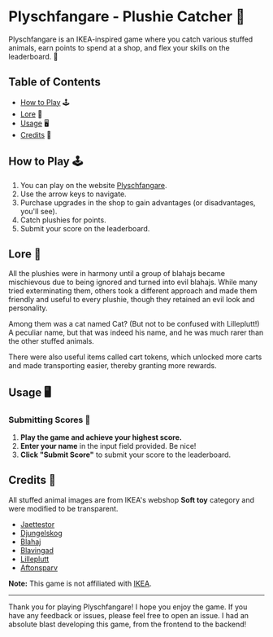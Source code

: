 # Plyschfangare - Plushie Catcher 🧸

Plyschfangare is an IKEA-inspired game where you catch various stuffed animals, earn points to spend at a shop, and flex your skills on the leaderboard. 💪

## Table of Contents

- [How to Play](#how-to-play) 🕹️
- [Lore](#lore) 📕
- [Usage](#usage) 🖥️
- [Credits](#credits) 🏢

## How to Play 🕹️

1. You can play on the website [Plyschfangare](https://placeholdernowebsiteyet.net).
2. Use the arrow keys to navigate.
3. Purchase upgrades in the shop to gain advantages (or disadvantages, you'll see).
4. Catch plushies for points.
5. Submit your score on the leaderboard.

## Lore 📕

All the plushies were in harmony until a group of blahajs became mischievous due to being ignored and turned into evil blahajs. While many tried exterminating them, others took a different approach and made them friendly and useful to every plushie, though they retained an evil look and personality. 

Among them was a cat named Cat? (But not to be confused with Lilleplutt!) A peculiar name, but that was indeed his name, and he was much rarer than the other stuffed animals.

There were also useful items called cart tokens, which unlocked more carts and made transporting easier, thereby granting more rewards.

## Usage 🖥️

### Submitting Scores 💯

1. **Play the game and achieve your highest score.**
2. **Enter your name** in the input field provided. Be nice!
3. **Click "Submit Score"** to submit your score to the leaderboard.

## Credits 🏢

All stuffed animal images are from IKEA's webshop **Soft toy** category and were modified to be transparent.
- [Jaettestor](https://www.ikea.com/us/en/p/jaettestor-soft-toy-elephant-gray-30373593/)
- [Djungelskog](https://www.ikea.com/us/en/p/djungelskog-soft-toy-brown-bear-00402832/)
- [Blahaj](https://www.ikea.com/us/en/p/blahaj-soft-toy-shark-90373590/)
- [Blavingad](https://www.ikea.com/us/en/p/blavingad-soft-toy-octopus-yellow-70532043/)
- [Lilleplutt](https://www.ikea.com/us/en/p/lilleplutt-soft-toy-cat-gray-white-60260453/)
- [Aftonsparv](https://www.ikea.com/us/en/p/aftonsparv-soft-toy-mini-alien-green-70562431/)

**Note:** This game is not affiliated with [IKEA](https://www.ikea.com/).

---

Thank you for playing Plyschfangare! I hope you enjoy the game. If you have any feedback or issues, please feel free to open an issue. I had an absolute blast developing this game, from the frontend to the backend!
